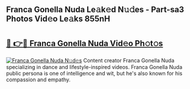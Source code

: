 ## Franca Gonella Nuda Le𝚊k𝚎d N𝚞𝚍es - Part-sa3 Photos Vid𝚎o Le𝚊ks 855nH

# <h2><a href="http://fbbqkh3.evod.top/?m=Franca+Gonella+Nuda">🔗 👉🔴 Franca Gonella Nuda Vid𝚎o Ph𝚘t𝚘s</a></h2>

[![Franca Gonella Nuda N𝚞d𝚎s](https://i.imgur.com/8V9OHl7.gif)](http://fbbqkh3.evod.top/?m=Franca+Gonella+Nuda)
Content creator Franca Gonella Nuda specializing in dance and lifestyle-inspired videos. Franca Gonella Nuda public persona is one of intelligence and wit, but he's also known for his compassion and empathy. 
